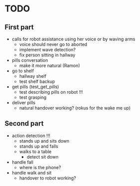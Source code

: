 # TODO

## First part
- calls for robot assistance using her voice or by waving arms
    + voice should never go to aborted
    + implement wave detection?
    + fix person sitting in hallway
- pills conversation
    + make it more natural (Ramon)
- go to shelf
    + hallway shelf
    + test shelf backup
- get pills (test_get_pills)
    + test describing pills on robot !!!
    + test grasping
- deliver pills
    + natural handover working? (rokus for the wake me up)

## Second part
- action detection !!!
    + stands up and sits down
    + stands up and falls
    + walks to a table
        * detect sit down
- handle fall
    + where is the phone?
- handle walk and sit
    + handover to robot working?